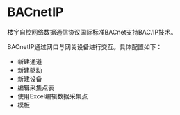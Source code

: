 # BACnetIP

楼宇自控网络数据通信协议国际标准BACnet支持BAC/IP技术。

BACnetIP通过网口与网关设备进行交互。具体配置如下：

- 新建通道
- 新建驱动
- 新建设备
- 编辑采集点表
- 使用Excel编辑数据采集点
- 模板

